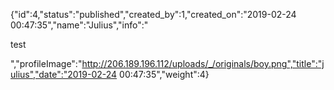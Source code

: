 {"id":4,"status":"published","created_by":1,"created_on":"2019-02-24 00:47:35","name":"Julius","info":"<p>test</p>","profileImage":"http://206.189.196.112/uploads/_/originals/boy.png","title":"julius","date":"2019-02-24 00:47:35","weight":4}
